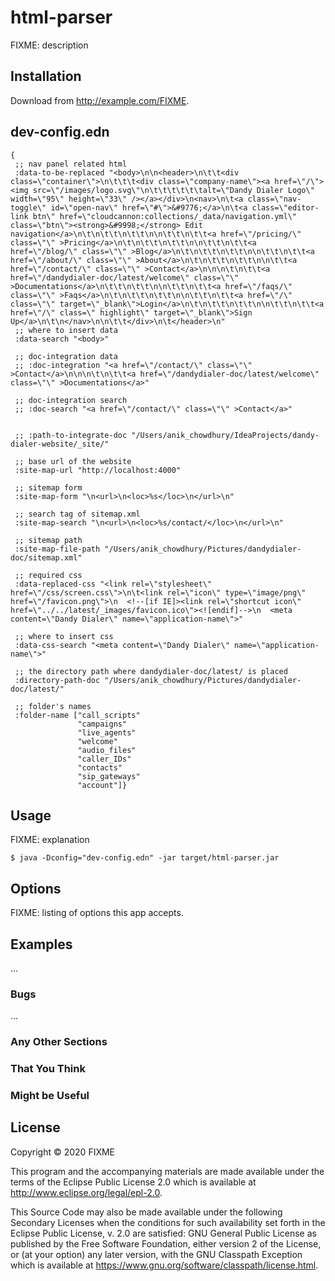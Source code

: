 # html-parser

FIXME: description

## Installation

Download from http://example.com/FIXME.

## dev-config.edn
 
    {
     ;; nav panel related html
     :data-to-be-replaced "<body>\n\n<header>\n\t\t<div class=\"container\">\n\t\t\t<div class=\"company-name\"><a href=\"/\"><img src=\"/images/logo.svg\"\n\t\t\t\t\t\talt=\"Dandy Dialer Logo\" width=\"95\" height=\"33\" /></a></div>\n<nav>\n\t<a class=\"nav-toggle\" id=\"open-nav\" href=\"#\">&#9776;</a>\n\t<a class=\"editor-link btn\" href=\"cloudcannon:collections/_data/navigation.yml\" class=\"btn\"><strong>&#9998;</strong> Edit navigation</a>\n\t\n\t\t\n\t\t\n\n\t\t\n\t\t<a href=\"/pricing/\" class=\"\" >Pricing</a>\n\t\n\t\t\n\t\t\n\n\t\t\n\t\t<a href=\"/blog/\" class=\"\" >Blog</a>\n\t\n\t\t\n\t\t\n\n\t\t\n\t\t<a href=\"/about/\" class=\"\" >About</a>\n\t\n\t\t\n\t\t\n\n\t\t<a href=\"/contact/\" class=\"\" >Contact</a>\n\n\n\t\n\t\t<a href=\"/dandydialer-doc/latest/welcome\" class=\"\" >Documentations</a>\n\t\t\n\t\t\n\n\t\t\n\t\t<a href=\"/faqs/\" class=\"\" >Faqs</a>\n\t\n\t\t\n\t\t\n\n\t\t\n\t\t<a href=\"/\" class=\"\" target=\"_blank\">Login</a>\n\t\n\t\t\n\t\t\n\n\t\t\n\t\t<a href=\"/\" class=\" highlight\" target=\"_blank\">Sign Up</a>\n\t\n</nav>\n\n\t\t</div>\n\t</header>\n"
     ;; where to insert data
     :data-search "<body>"
    
     ;; doc-integration data
     ;; :doc-integration "<a href=\"/contact/\" class=\"\" >Contact</a>\n\n\n\t\n\t\t<a href=\"/dandydialer-doc/latest/welcome\" class=\"\" >Documentations</a>"
    
     ;; doc-integration search
     ;; :doc-search "<a href=\"/contact/\" class=\"\" >Contact</a>"
    
    
     ;; :path-to-integrate-doc "/Users/anik_chowdhury/IdeaProjects/dandy-dialer-website/_site/"
    
     ;; base url of the website
     :site-map-url "http://localhost:4000"
    
     ;; sitemap form
     :site-map-form "\n<url>\n<loc>%s</loc>\n</url>\n"
    
     ;; search tag of sitemap.xml
     :site-map-search "\n<url>\n<loc>%s/contact/</loc>\n</url>\n"
    
     ;; sitemap path
     :site-map-file-path "/Users/anik_chowdhury/Pictures/dandydialer-doc/sitemap.xml"
    
     ;; required css
     :data-replaced-css "<link rel=\"stylesheet\" href=\"/css/screen.css\">\n\t<link rel=\"icon\" type=\"image/png\" href=\"/favicon.png\">\n  <!--[if IE]><link rel=\"shortcut icon\" href=\"../../latest/_images/favicon.ico\"><![endif]-->\n  <meta content=\"Dandy Dialer\" name=\"application-name\">"
    
     ;; where to insert css
     :data-css-search "<meta content=\"Dandy Dialer\" name=\"application-name\">"
    
     ;; the directory path where dandydialer-doc/latest/ is placed
     :directory-path-doc "/Users/anik_chowdhury/Pictures/dandydialer-doc/latest/"
    
     ;; folder's names
     :folder-name ["call_scripts"
                   "campaigns"
                   "live_agents"
                   "welcome"
                   "audio_files"
                   "caller_IDs"
                   "contacts"
                   "sip_gateways"
                   "account"]}




## Usage

FIXME: explanation

    $ java -Dconfig="dev-config.edn" -jar target/html-parser.jar


## Options

FIXME: listing of options this app accepts.

## Examples

...

### Bugs

...

### Any Other Sections
### That You Think
### Might be Useful

## License

Copyright © 2020 FIXME

This program and the accompanying materials are made available under the
terms of the Eclipse Public License 2.0 which is available at
http://www.eclipse.org/legal/epl-2.0.

This Source Code may also be made available under the following Secondary
Licenses when the conditions for such availability set forth in the Eclipse
Public License, v. 2.0 are satisfied: GNU General Public License as published by
the Free Software Foundation, either version 2 of the License, or (at your
option) any later version, with the GNU Classpath Exception which is available
at https://www.gnu.org/software/classpath/license.html.
